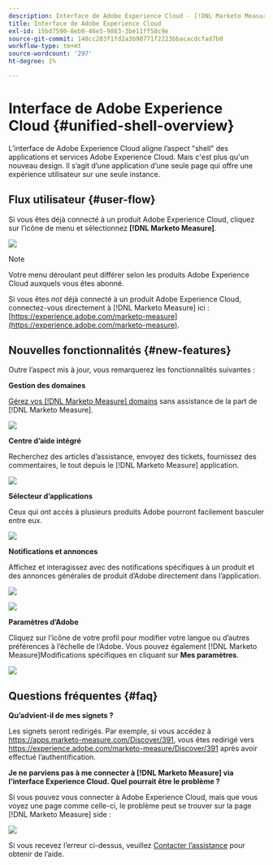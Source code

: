 ```yaml
---
description: Interface de Adobe Experience Cloud - [!DNL Marketo Measure] - Documentation du produit
title: Interface de Adobe Experience Cloud
exl-id: 15bd7590-8eb0-46e5-9883-3be11ff58c9e
source-git-commit: 148cc203f1fd2a3b90771f2223bbacacdcfad7b0
workflow-type: tm+mt
source-wordcount: '297'
ht-degree: 1%

---
```


# Interface de Adobe Experience Cloud {#unified-shell-overview}

L’interface de Adobe Experience Cloud aligne l’aspect &quot;shell&quot; des applications et services Adobe Experience Cloud. Mais c&#39;est plus qu&#39;un nouveau design. Il s’agit d’une application d’une seule page qui offre une expérience utilisateur sur une seule instance.

## Flux utilisateur {#user-flow}

Si vous êtes déjà connecté à un produit Adobe Experience Cloud, cliquez sur l’icône de menu et sélectionnez **[!DNL Marketo Measure]**.

![](assets/unified-shell-overview-4.png)

>[!NOTE]
>
>Votre menu déroulant peut différer selon les produits Adobe Experience Cloud auxquels vous êtes abonné.

Si vous êtes _not_ déjà connecté à un produit Adobe Experience Cloud, connectez-vous directement à [!DNL Marketo Measure] ici : [https://experience.adobe.com/marketo-measure](https://experience.adobe.com/marketo-measure).

## Nouvelles fonctionnalités {#new-features}

Outre l’aspect mis à jour, vous remarquerez les fonctionnalités suivantes :

**Gestion des domaines**

[Gérez vos [!DNL Marketo Measure] domains](/help/marketo-measure-and-adobe/domain-management.md) sans assistance de la part de [!DNL Marketo Measure].

![](assets/unified-shell-overview-5.png)

**Centre d’aide intégré**

Recherchez des articles d’assistance, envoyez des tickets, fournissez des commentaires, le tout depuis le [!DNL Marketo Measure] application.

![](assets/unified-shell-overview-6.png)

**Sélecteur d’applications**

Ceux qui ont accès à plusieurs produits Adobe pourront facilement basculer entre eux.

![](assets/unified-shell-overview-7.png)

**Notifications et annonces**

Affichez et interagissez avec des notifications spécifiques à un produit et des annonces générales de produit d’Adobe directement dans l’application.

![](assets/unified-shell-overview-8.png)

![](assets/unified-shell-overview-9.png)

**Paramètres d’Adobe**

Cliquez sur l’icône de votre profil pour modifier votre langue ou d’autres préférences à l’échelle de l’Adobe. Vous pouvez également [!DNL Marketo Measure]Modifications spécifiques en cliquant sur **Mes paramètres**.

![](assets/unified-shell-overview-10.png)

## Questions fréquentes {#faq}

**Qu’advient-il de mes signets ?**

Les signets seront redirigés. Par exemple, si vous accédez à https://apps.marketo-measure.com/Discover/391, vous êtes redirigé vers https://experience.adobe.com/marketo-measure/Discover/391 après avoir effectué l’authentification.

**Je ne parviens pas à me connecter à [!DNL Marketo Measure] via l’interface Experience Cloud. Quel pourrait être le problème ?**

Si vous pouvez vous connecter à Adobe Experience Cloud, mais que vous voyez une page comme celle-ci, le problème peut se trouver sur la page [!DNL Marketo Measure] side :

![](assets/unified-shell-overview-11.png)

Si vous recevez l’erreur ci-dessus, veuillez [Contacter l’assistance](https://nation.marketo.com/t5/support/ct-p/Support) pour obtenir de l’aide.
